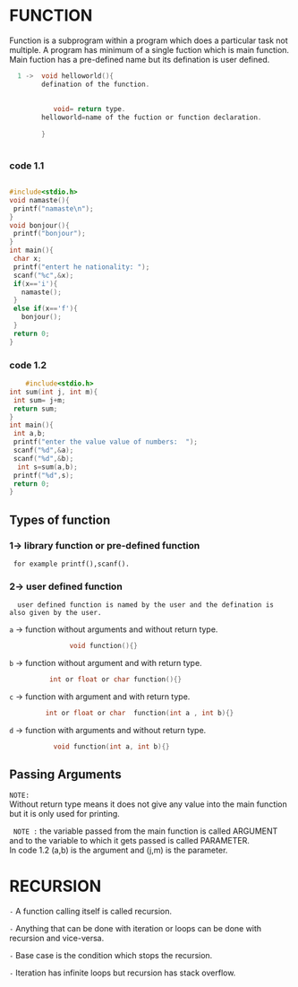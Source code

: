 # FUNCTION

Function is a subprogram within a program which does a particular task not multiple.
A program has minimum of a single fuction which is main function. Main fuction has a pre-defined name but its defination is user defined.

```c
  1 ->  void helloworld(){
        defination of the function.
        
        
           void= return type.
        helloworld=name of the fuction or function declaration.
        
        }
  
 ```
 ### code 1.1
 ```c

 #include<stdio.h>
void namaste(){
  printf("namaste\n");
}
void bonjour(){
  printf("bonjour");
}
int main(){
  char x;
  printf("entert he nationality: ");
  scanf("%c",&x);
  if(x=='i'){
    namaste();
  }
  else if(x=='f'){
    bonjour();
  }
  return 0;  
}
 ```
 ### code 1.2
 ```c
     #include<stdio.h>
int sum(int j, int m){
  int sum= j+m;
  return sum;
}
int main(){
  int a,b;
  printf("enter the value value of numbers:  ");
  scanf("%d",&a);
  scanf("%d",&b);
   int s=sum(a,b);
  printf("%d",s);
  return 0;  
}
 ```


## Types of function

### 1->  library function or pre-defined function
     for example printf(),scanf().
### 2->  user defined function
      user defined function is named by the user and the defination is also given by the user.
      
  `a` -> function without  arguments and without return type.
   ```c              
                  void function(){}
   ```            
  `b` -> function without argument and with return type.
   ```c          
             int or float or char function(){}
   ```
  `c` -> function with argument and with return type.
   ```c        
            int or float or char  function(int a , int b){} 
   ```
  `d` -> function with arguments and without return type.
  ```c
             void function(int a, int b){}
  ```    
## Passing Arguments
 `NOTE:`  
     Without return type means it does not give any value into the main function but it is only used for printing.
   
 ` NOTE :` the variable passed from the main function is called ARGUMENT and to the variable to which it gets passed is called PARAMETER.   
             In code 1.2 (a,b) is the argument and (j,m) is the parameter.
             
             
 # RECURSION
 
 `-`  A function calling itself is called recursion.
 
 `-` Anything that can be done with iteration or loops can be done with recursion and vice-versa.
 
 `-` Base case is the condition which stops the recursion.
 
 `-` Iteration has infinite loops but recursion has stack overflow.
 
    
